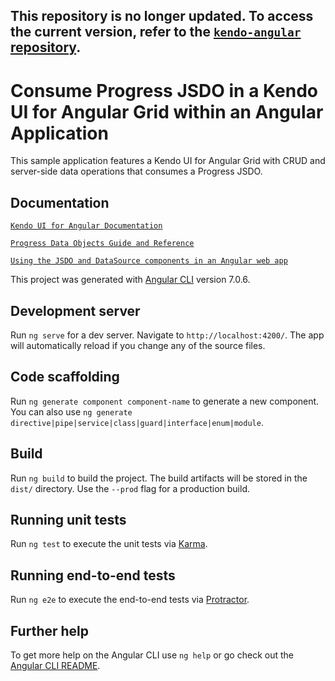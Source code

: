 ##  This repository is no longer updated. To access the current version, refer to the [`kendo-angular` repository](https://github.com/telerik/kendo-angular/tree/master/examples/projects/grid-jsdo).

# Consume Progress JSDO in a Kendo UI for Angular Grid within an Angular Application

This sample application features a Kendo UI for Angular Grid with CRUD and server-side data operations that consumes a Progress JSDO.

## Documentation

[`Kendo UI for Angular Documentation`](https://www.telerik.com/kendo-angular-ui/components/)

[`Progress Data Objects Guide and Reference`](https://documentation.progress.com/output/pdo/index.html#page/pdo/jsdo-overview.html)

[`Using the JSDO and DataSource components in an Angular web app`](https://github.com/progress/JSDO/wiki/Using-the-JSDO-and-DataSource-components-in-an-Angular-web-app)

This project was generated with [Angular CLI](https://github.com/angular/angular-cli) version 7.0.6.

## Development server

Run `ng serve` for a dev server. Navigate to `http://localhost:4200/`. The app will automatically reload if you change any of the source files.

## Code scaffolding

Run `ng generate component component-name` to generate a new component. You can also use `ng generate directive|pipe|service|class|guard|interface|enum|module`.

## Build

Run `ng build` to build the project. The build artifacts will be stored in the `dist/` directory. Use the `--prod` flag for a production build.

## Running unit tests

Run `ng test` to execute the unit tests via [Karma](https://karma-runner.github.io).

## Running end-to-end tests

Run `ng e2e` to execute the end-to-end tests via [Protractor](http://www.protractortest.org/).

## Further help

To get more help on the Angular CLI use `ng help` or go check out the [Angular CLI README](https://github.com/angular/angular-cli/blob/master/README.md).

